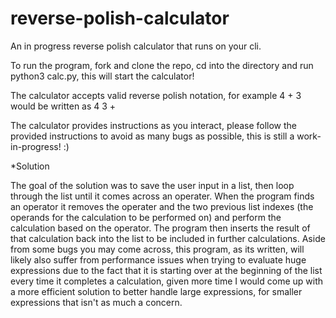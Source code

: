 # reverse-polish-calculator

An in progress reverse polish calculator that runs on your cli.

To run the program, fork and clone the repo, cd into the directory and run python3 calc.py, this will start the calculator!

The calculator accepts valid reverse polish notation, for example 4 + 3 would be written as 4 3 +

The calculator provides instructions as you interact, please follow the provided instructions to avoid as many bugs as possible, this is still a work-in-progress! :)

*Solution

The goal of the solution was to save the user input in a list, then loop through the list until it comes across an operater. When the program finds an operator it removes the operater and the two previous list indexes (the operands for the calculation to be performed on) and perform the calculation based on the operator. The program then inserts the result of that calculation back into the list to be included in further calculations. Aside from some bugs you may come across, this program, as its written, will likely also suffer from performance issues when trying to evaluate huge expressions due to the fact that it is starting over at the beginning of the list every time it completes a calculation, given more time I would come up with a more efficient solution to better handle large expressions, for smaller expressions that isn't as much a concern.
